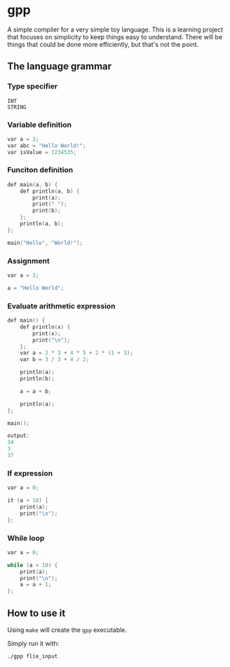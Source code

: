 # gpp 

A simple compiler for a very simple toy language. This is a learning project that focuses on simplicity to keep things easy to understand. There will be things that could be done more efficiently, but that's not the point.

## The language grammar

### Type specifier
```
INT
STRING
```

### Variable definition
```c
var a = 3;
var abc = "Hello World!";
var isValue = 1234535;
```

### Funciton definition
```c
def main(a, b) {
	def println(a, b) {
		print(a);
		print(" ");
		print(b);
	};
	println(a, b);
};

main("Hello", "World!");
```

### Assignment
```c
var a = 3;

a = "Hello World";
```
### Evaluate arithmetic expression
```c
def main() {
	def println(x) {
		print(x);	
		print("\n");	
	};
	var a = 2 * 3 + 4 * 5 + 2 * (1 + 3);
	var b = 3 / 3 + 4 / 2;

	println(a);
	println(b);

	a = a + b;

	println(a);
};

main();

output:
34
3
37
```
### If expression
```c
var a = 0;

it (a < 10) {
	print(a);
	print("\n");
};
```
### While loop
```c
var a = 0;

while (a < 10) {
	print(a);
	print("\n");
	a = a + 1;
};
```

## How to use it

Using ``make`` will create the ``gpp`` executable.

Simply run it with:

```
./gpp flie_input
```
